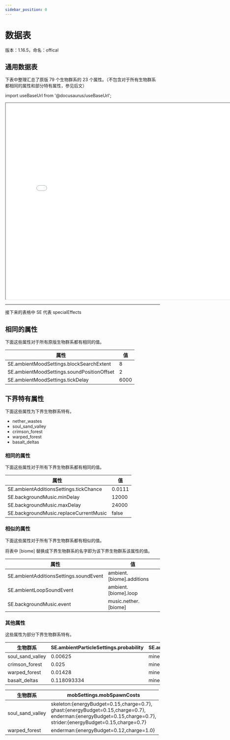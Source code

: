 ```yaml
---
sidebar_position: 0
---
```


# 数据表

版本：1.16.5，命名：offical

## 通用数据表

下表中整理汇总了原版 79 个生物群系的 23 个属性。（不包含对于所有生物群系都相同的属性和部分特有属性，参见后文）

import useBaseUrl from '@docusaurus/useBaseUrl';

<iframe src={useBaseUrl("/data/data.htm")} width="800" height="640"></iframe>

-----

接下来的表格中 SE 代表 specialEffects

## 相同的属性

下面这些属性对于所有原版生物群系都有相同的值。

| 属性                                       | 值   |
| ------------------------------------------ | ---- |
| SE.ambientMoodSettings.blockSearchExtent   | 8    |
| SE.ambientMoodSettings.soundPositionOffset | 2    |
| SE.ambientMoodSettings.tickDelay           | 6000 |

## 下界特有属性

下面这些属性为下界生物群系特有。

 - nether_wastes 
 - soul_sand_valley
 - crimson_forest
 - warped_forest 
 - basalt_deltas 

### 相同的属性

下面这些属性对于所有下界生物群系都有相同的值。

| 属性                                   | 值     |
| -------------------------------------- | ------ |
| SE.ambientAdditionsSettings.tickChance | 0.0111 |
| SE.backgroundMusic.minDelay            | 12000  |
| SE.backgroundMusic.maxDelay            | 24000  |
| SE.backgroundMusic.replaceCurrentMusic | false  |

### 相似的属性

下面这些属性对于所有下界生物群系都有相似的值。

将表中 \[biome] 替换成下界生物群系的名字即为该下界生物群系该属性的值。

| 属性                                   | 值                         |
| -------------------------------------- | -------------------------- |
| SE.ambientAdditionsSettings.soundEvent | ambient.\[biome].additions |
| SE.ambientLoopSoundEvent               | ambient.\[biome].loop      |
| SE.backgroundMusic.event               | music.nether.\[biome]      |

### 其他属性

这些属性为部分下界生物群系特有。

| 生物群系         | SE.ambientParticleSettings.probability | SE.ambientParticleSettings.options |
| ---------------- | -------------------------------------- | ---------------------------------- |
| soul_sand_valley | 0.00625                                | minecraft:ash                      |
| crimson_forest   | 0.025                                  | minecraft:crimson_spore            |
| warped_forest    | 0.01428                                | minecraft:warped_spore             |
| basalt_deltas    | 0.118093334                            | minecraft:white_ash                |


| 生物群系         | mobSettings.mobSpawnCosts                                    |
| ---------------- | ------------------------------------------------------------ |
| soul_sand_valley | skeleton:\{energyBudget=0.15,charge=0.7},  <br/>ghast:\{energyBudget=0.15,charge=0.7},  <br/>enderman:\{energyBudget=0.15,charge=0.7},  <br/>strider:\{energyBudget=0.15,charge=0.7} |
| warped_forest    | enderman:\{energyBudget=0.12,charge=1.0}                      |
